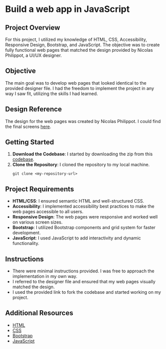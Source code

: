 # Build a web app in JavaScript

## Project Overview

For this project, I utilized my knowledge of HTML, CSS, Accessibility, Responsive Design, Bootstrap, and JavaScript. The objective was to create fully functional web pages that matched the design provided by Nicolas Philippot, a UI/UX designer. 

## Objective

The main goal was to develop web pages that looked identical to the provided designer file. I had the freedom to implement the project in any way I saw fit, utilizing the skills I had learned.

## Design Reference

The design for the web pages was created by Nicolas Philippot. I could find the final screens [here](https://intranet-projects-files.s3.amazonaws.com/holbertonschool-webstack/623/Archive.zip).

## Getting Started

1. **Download the Codebase**: I started by downloading the zip from this [codebase](https://intranet.atlasschool.com/rltoken/TV15_xBJLHluq5jqTy8oXg).
2. **Clone the Repository**: I cloned the repository to my local machine.
   ```
   git clone <my-repository-url>
   ```

## Project Requirements

- **HTML/CSS**: I ensured semantic HTML and well-structured CSS.
- **Accessibility**: I implemented accessibility best practices to make the web pages accessible to all users.
- **Responsive Design**: The web pages were responsive and worked well on various screen sizes.
- **Bootstrap**: I utilized Bootstrap components and grid system for faster development.
- **JavaScript**: I used JavaScript to add interactivity and dynamic functionality.

## Instructions

- There were minimal instructions provided. I was free to approach the implementation in my own way.
- I referred to the designer file and ensured that my web pages visually matched the design.
- I used the provided link to fork the codebase and started working on my project.



## Additional Resources

-   [HTML](https://developer.mozilla.org/en-US/docs/Web/HTML)
-   [CSS](https://developer.mozilla.org/en-US/docs/Web/CSS)
-  [ Bootstrap](https://getbootstrap.com/docs/5.3/getting-started/introduction/)
-   [JavaScript](https://developer.mozilla.org/en-US/docs/Web/JavaScript)

